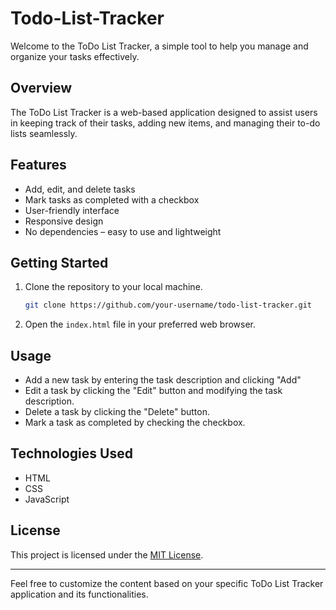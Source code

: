 # Todo-List-Tracker

Welcome to the ToDo List Tracker, a simple tool to help you manage and organize your tasks effectively.

## Overview

The ToDo List Tracker is a web-based application designed to assist users in keeping track of their tasks, adding new items, and managing their to-do lists seamlessly.

## Features

- Add, edit, and delete tasks
- Mark tasks as completed with a checkbox
- User-friendly interface
- Responsive design
- No dependencies – easy to use and lightweight

## Getting Started

1. Clone the repository to your local machine.
   ```bash
   git clone https://github.com/your-username/todo-list-tracker.git
   ```

2. Open the `index.html` file in your preferred web browser.

## Usage

- Add a new task by entering the task description and clicking "Add"
- Edit a task by clicking the "Edit" button and modifying the task description.
- Delete a task by clicking the "Delete" button.
- Mark a task as completed by checking the checkbox.

## Technologies Used

- HTML
- CSS
- JavaScript



## License

This project is licensed under the [MIT License](LICENSE).

---

Feel free to customize the content based on your specific ToDo List Tracker application and its functionalities.
